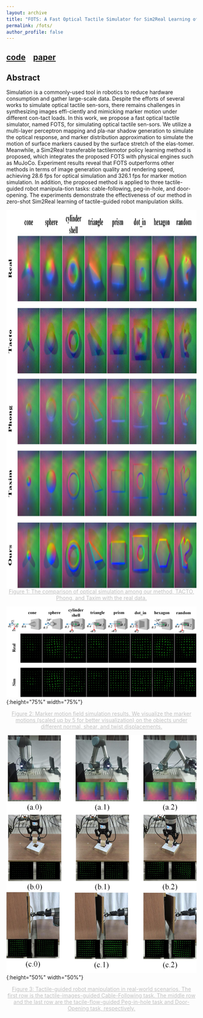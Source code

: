 ```yaml
---
layout: archive
title: "FOTS: A Fast Optical Tactile Simulator for Sim2Real Learning of Tactile-guided Robot Manipulation Skills"
permalink: /fots/
author_profile: false
---
```


## [code](https://github.com/Rancho-zhao/FOTS)&nbsp;&nbsp;&nbsp;&nbsp;[paper](https://github.com/Rancho-zhao/FOTS)

## Abstract

Simulation is a commonly-used tool in robotics to reduce hardware consumption and gather large-scale data. Despite the efforts of several works to simulate optical tactile sen-sors, there remains challenges in synthesizing images effi-ciently and mimicking marker motion under different con-tact loads. In this work, we propose a fast optical tactile simulator, named FOTS, for simulating optical tactile sen-sors. We utilize a multi-layer perceptron mapping and pla-nar shadow generation to simulate the optical response, and marker distribution approximation to simulate the motion of surface markers caused by the surface stretch of the elas-tomer. Meanwhile, a Sim2Real transferable tactilemotor policy learning method is proposed, which integrates the proposed FOTS with physical engines such as MuJoCo. Experiment results reveal that FOTS outperforms other methods in terms of image generation quality and rendering speed, achieving 28.6 fps for optical simulation and 326.1 fps for marker motion simulation. In addition, the proposed method is applied to three tactile-guided robot manipula-tion tasks: cable-following, peg-in-hole, and door-opening. The experiments demonstrate the effectiveness of our method in zero-shot Sim2Real learning of tactile-guided robot manipulation skills.

<!-- ![fig1](/images/fots/optical_quality.jpg#pic_center){:height="75%" width="75%"} -->
<!-- <p><img src="/images/fots/optical_quality.jpg" align="middle" height="75%" /></p> -->
<img src="/images/fots/optical_quality.jpg" height="1000" width="900" alt="img1" align=center />

<center style="font-size:14px;color:#C0C0C0;text-decoration:underline">Figure 1: The comparison of optical simulation among our method, TACTO, Phong, and Taxim with the real data.</center>

![fig2](/images/fots/marker_quality.jpg "fig2"){:height="75%" width="75%"}

<center style="font-size:14px;color:#C0C0C0;text-decoration:underline">Figure 2: Marker motion field simulation results. We visualize the marker motions (scaled up by 5 for better visualization) on the objects under different normal, shear, and twist displacements.</center>

![fig3](/images/fots/snapshot.jpg "fig3"){:height="50%" width="50%"}

<center style="font-size:14px;color:#C0C0C0;text-decoration:underline">Figure 3: Tactile-guided robot manipulation in real-world scenarios. The first row is the tactile-images-guided Cable-Following task. The middle row and the last row are the tacile-flow-guided Peg-in-hole task and Door-Opening task, respectively.</center>